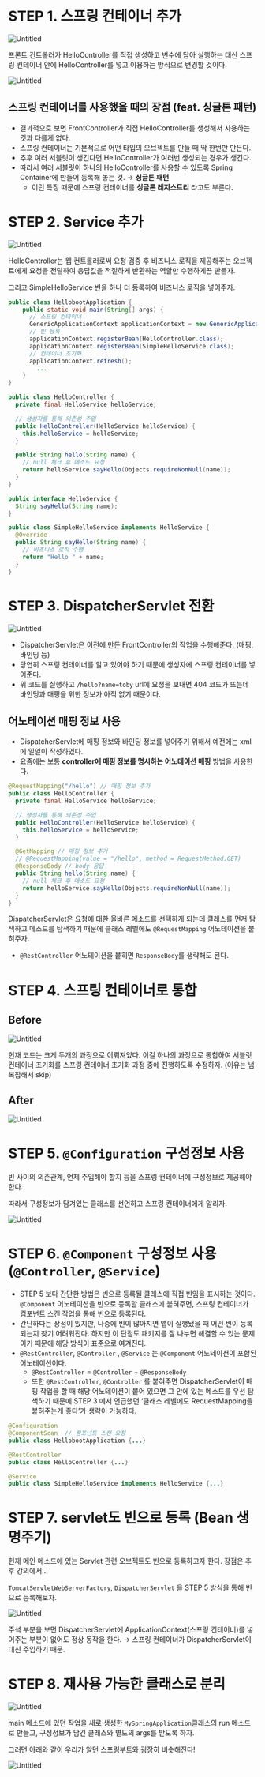 
# STEP 1. 스프링 컨테이너 추가

![Untitled](https://github.com/Yapp-Beyond-Spring/Toby-Springboot/assets/77145383/f3f4174a-2952-4a5b-b110-d1908589e90a)

프론트 컨트롤러가 HelloController를 직접 생성하고 변수에 담아 실행하는 대신 스프링 컨테이너 안에 HelloController를 넣고 이용하는 방식으로 변경할 것이다.

![Untitled](https://github.com/Yapp-Beyond-Spring/Toby-Springboot/assets/77145383/c37fd042-74be-4854-8d39-4ec75e2da7b4)

## 스프링 컨테이너를 사용했을 때의 장점 (feat. 싱글톤 패턴)

- 결과적으로 보면 FrontController가 직접 HelloController를 생성해서 사용하는 것과 다를게 없다.
- 스프링 컨테이너는 기본적으로 어떤 타입의 오브젝트를 만들 때 딱 한번만 만든다.
- 추후 여러 서블릿이 생긴다면 HelloController가 여러번 생성되는 경우가 생긴다.
- 따라서 여러 서블릿이 하나의 HelloController를 사용할 수 있도록 Spring Container에 만들어 등록해 놓는 것. → **싱글톤 패턴**
    - 이런 특징 때문에 스프링 컨테이너를 **싱글톤 레지스트리** 라고도 부른다.

# STEP 2. Service 추가

![Untitled](https://github.com/Yapp-Beyond-Spring/Toby-Springboot/assets/77145383/7f5cae2d-9ddf-441e-a2dd-9dd12ad2eeef)

HelloController는 웹 컨트롤러로써 요청 검증 후 비즈니스 로직을 제공해주는 오브젝트에게 요청을 전달하여 응답값을 적절하게 반환하는 역할만 수행하게끔 만들자.

그리고 SimpleHelloService 빈을 하나 더 등록하여 비즈니스 로직을 넣어주자.

```java
public class HellobootApplication {
	public static void main(String[] args) {
	  // 스프링 컨테이너
	  GenericApplicationContext applicationContext = new GenericApplicationContext();
	  // 빈 등록
	  applicationContext.registerBean(HelloController.class);
	  applicationContext.registerBean(SimpleHelloService.class);
	  // 컨테이너 초기화
	  applicationContext.refresh();
		...
	}
}

public class HelloController {
  private final HelloService helloService;

  // 생성자를 통해 의존성 주입
  public HelloController(HelloService helloService) {
    this.helloService = helloService;
  }

  public String hello(String name) {
    // null 체크 후 메소드 요청
    return helloService.sayHello(Objects.requireNonNull(name));
  }
}

public interface HelloService {
  String sayHello(String name);
}

public class SimpleHelloService implements HelloService {
  @Override
  public String sayHello(String name) {
    // 비즈니스 로직 수행
    return "Hello " + name;
  }
}
```

# STEP 3. DispatcherServlet 전환

![Untitled](https://github.com/Yapp-Beyond-Spring/Toby-Springboot/assets/77145383/a4f9f5bd-839c-44f7-9272-992078484b30)

- DispatcherServlet은 이전에 만든 FrontController의 작업을 수행해준다. (매핑, 바인딩 등)
- 당연히 스프링 컨테이너를 알고 있어야 하기 때문에 생성자에 스프링 컨테이너를 넣어준다.
- 위 코드를 실행하고 `/hello?name=toby` url에 요청을 보내면 404 코드가 뜨는데 바인딩과 매핑을 위한 정보가 아직 없기 때문이다.

## 어노테이션 매핑 정보 사용

- DispatcherServlet에 매핑 정보와 바인딩 정보를 넣어주기 위해서 예전에는 xml에 일일이 작성하였다.
- 요즘에는 보통 **controller에 매핑 정보를 명시하는 어노테이션 매핑** 방법을 사용한다.

```java
@RequestMapping("/hello") // 매핑 정보 추가
public class HelloController {
  private final HelloService helloService;

  // 생성자를 통해 의존성 주입
  public HelloController(HelloService helloService) {
    this.helloService = helloService;
  }

  @GetMapping // 매핑 정보 추가
  // @RequestMapping(value = "/hello", method = RequestMethod.GET)
  @ResponseBody // body 응답
  public String hello(String name) {
    // null 체크 후 메소드 요청
    return helloService.sayHello(Objects.requireNonNull(name));
  }
}
```

DispatcherServlet은 요청에 대한 올바른 메소드를 선택하게 되는데 클래스를 먼저 탐색하고 메소드를 탐색하기 때문에 클래스 레벨에도 `@RequestMapping` 어노테이션을 붙혀주자.

- `@RestController` 어노테이션을 붙히면 `ResponseBody`를 생략해도 된다.

# STEP 4. 스프링 컨테이너로 통합

## Before

![Untitled](https://github.com/Yapp-Beyond-Spring/Toby-Springboot/assets/77145383/422f1ecf-7481-4685-a9e3-2c8083f4c7ad)

현재 코드는 크게 두개의 과정으로 이뤄져있다. 이걸 하나의 과정으로 통합하여 서블릿 컨테이너 초기화를 스프링 컨테이너 초기화 과정 중에 진행하도록 수정하자. (이유는 넘 복잡해서 skip)

## After

![Untitled](https://github.com/Yapp-Beyond-Spring/Toby-Springboot/assets/77145383/74f87f7c-3281-4598-862f-0fb52a01092b)

# STEP 5. `@Configuration` 구성정보 사용

빈 사이의 의존관계, 언제 주입해야 할지 등을 스프링 컨테이너에 구성정보로 제공해야 한다.

따라서 구성정보가 담겨있는 클래스를 선언하고 스프링 컨테이너에게 알리자.

![Untitled](https://github.com/Yapp-Beyond-Spring/Toby-Springboot/assets/77145383/76177d46-54ef-417c-8552-41ea7b976b2a)

# STEP 6. `@Component` 구성정보 사용 (`@Controller`, `@Service`)

- STEP 5 보다 간단한 방법은 빈으로 등록될 클래스에 직접 빈임을 표시하는 것이다. `@Component` 어노테이션을 빈으로 등록할 클래스에 붙혀주면, 스프링 컨테이너가 컴포넌트 스캔 작업을 통해 빈으로 등록된다.
- 간단하다는 장점이 있지만, 나중에 빈이 많아지면 앱이 실행됐을 때 어떤 빈이 등록되는지 찾기 어려워진다. 하지만 이 단점도 패키지를 잘 나누면 해결할 수 있는 문제이기 때문에 해당 방식이 표준으로 여겨진다.
- `@RestController`, `@Controller` , `@Service` 는 `@Component` 어노테이션이 포함된 어노테이션이다.
    - `@RestController` = `@Controller` + `@ResponseBody`
    - 또한 `@RestController`, `@Controller` 를 붙혀주면 DispatcherServlet이 매핑 작업을 할 때 해당 어노테이션이 붙어 있으면 그 안에 있는 메소드를 우선 탐색하기 때문에 STEP 3 에서 언급했던 ‘클래스 레벨에도 RequestMapping을 붙혀주는게 좋다’가 생략이 가능하다.

```java
@Configuration
@ComponentScan  // 컴포넌트 스캔 요청
public class HellobootApplication {...}

@RestController 
public class HelloController {...}

@Service
public class SimpleHelloService implements HelloService {...}
```

# STEP 7. servlet도 빈으로 등록 (Bean 생명주기)

현재 메인 메소드에 있는 Servlet 관련 오브젝트도 빈으로 등록하고자 한다. 장점은 추후 강의에서…

`TomcatServletWebServerFactory`, `DispatcherServlet` 을 STEP 5 방식을 통해 빈으로 등록해보자.

![Untitled](https://github.com/Yapp-Beyond-Spring/Toby-Springboot/assets/77145383/04e1ce91-92a1-4038-84c8-61b79ecea7a7)

주석 부분을 보면 DispatcherServlet에 ApplicationContext(스프링 컨테이너)를 넣어주는 부분이 없어도 정상 동작을 한다. → 스프링 컨테이너가 DispatcherServlet이 대신 주입하기 때문.

# STEP 8. 재사용 가능한 클래스로 분리

![Untitled](https://github.com/Yapp-Beyond-Spring/Toby-Springboot/assets/77145383/2ae3aa82-1529-4ee6-8ef0-9c6956fc4c8c)

main 메소드에 있던 작업을 새로 생성한 `MySpringApplication`클래스의 run 메소드로 만들고, 구성정보가 담긴 클래스와 별도의 args를 받도록 하자.

그러면 아래와 같이 우리가 알던 스프링부트와 굉장히 비슷해진다!

![Untitled](https://github.com/Yapp-Beyond-Spring/Toby-Springboot/assets/77145383/b74acbfc-49a8-4510-bf18-1f5573623298)
